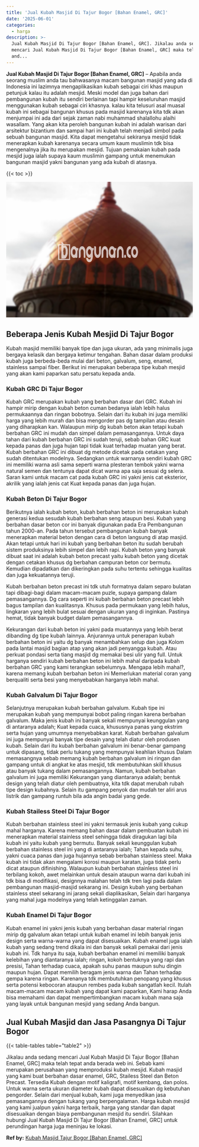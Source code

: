 ```yaml
---
title: 'Jual Kubah Masjid Di Tajur Bogor [Bahan Enamel, GRC]'
date: '2025-06-01'
categories:
  - harga
description: >-
  Jual Kubah Masjid Di Tajur Bogor [Bahan Enamel, GRC]. Jikalau anda sedang
  mencari Jual Kubah Masjid Di Tajur Bogor [Bahan Enamel, GRC] maka telah tepat
  and...
---
```


**Jual Kubah Masjid Di Tajur Bogor \[Bahan Enamel, GRC\]** – Apabila anda seorang muslim anda tau bahwasanya macam bangunan masjid yang ada di Indonesia ini lazimnya mengaplikasikan kubah sebagai ciri khas maupun petunjuk kalau itu adalah mesjid. Meski model dan juga bahan dari pembangunan kubah itu sendiri berlainan tapi hampir keseluruhan masjid menggunakan kubah sebagai ciri khasnya. kalau kita telusuri asal muasal kubah ini sebagai bangunan khusus pada masjid karenanya kita tdk akan menjumpai ini ada dari sejak zaman nabi muhammad shalallohu alaihi wasallam. Yang akan kita peroleh bangunan kubah ini adalah warisan dari arsitektur bizantium dan sampai hari ini kubah telah menjadi simbol pada sebuah bangunan masjid. Kita dapat mengetahui sekiranya mesjid tidak menerapkan kubah karenanya secara umum kaum muslimin tdk bisa mengenalnya jika itu merupakan mesjid. Tujuan pemakaian kubah pada mesjid juga ialah supaya kaum muslimin gampang untuk menemukan bangunan masjid yakni bangunan yang ada kubah di atasnya.

{{< toc >}}

![Jual Kubah Masjid Di Tajur Bogor [Bahan Enamel, GRC]](/images/jual-kubah-masjid-23.png)

## Beberapa Jenis Kubah Mesjid Di Tajur Bogor

Kubah masjid memiliki banyak tipe dan juga ukuran, ada yang minimalis juga bergaya kelasik dan bergaya ketimur tengahan. Bahan dasar dalam produksi kubah juga berbeda-beda mulai dari beton, galvalum, seng, enamel, stainless sampai fiber. Berikut ini merupakan beberapa tipe kubah mesjid yang akan kami paparkan satu persatu kepada anda.

### Kubah GRC Di Tajur Bogor

Kubah GRC merupakan kubah yang berbahan dasar dari GRC. Kubah ini hampir mirip dengan kubah beton cuman bedanya ialah lebih halus permukaannya dan ringan bobotnya. Selain dari itu kubah ini juga memiliki harga yang lebih murah dan bisa mengorder pas dg tampilan atau desain yang diharapkan kan. Walaupun mirip dg kubah beton akan tetapi kubah berbahan GRC ini mudah dan simpel dalam pemasangannya. Untuk daya tahan dari kubah berbahan GRC ini sudah teruji, sebab bahan GRC kuat kepada panas dan juga hujan tapi tidak kuat terhadap muatan yang berat. Kubah berbahan GRC ini dibuat dg metode dicetak pada cetakan yang sudah ditentukan modelnya. Sedangkan untuk warnanya sendiri kubah GRC ini memiliki warna asli sama seperti warna plesteran tembok yakni warna natural semen dan tentunya dapat dicat warna apa saja sesuai dg selera. Saran kami untuk macam cat pada kubah GRC ini yakni jenis cat eksterior, akrilik yang ialah jenis cat Kuat kepada panas dan juga hujan.

### Kubah Beton Di Tajur Bogor

Berikutnya ialah kubah beton, kubah berbahan beton ini merupakan kubah generasi kedua sesudah kubah berbahan seng ataupun besi. Kubah yang berbahan dasar beton cor ini banyak digunakan pada Era Pembangunan tahun 2000-an. Pada tahun tersebut pembangunan kubah banyak menerapkan material beton dengan cara di beton langsung di atap masjid. Akan tetapi untuk hari ini kubah yang berbahan beton itu sudah berubah sistem produksinya lebih simpel dan lebih rapi. Kubah beton yang banyak dibuat saat ini adalah kubah beton precast yaitu kubah beton yang dicetak dengan cetakan khusus dg berbahan campuran beton cor bermutu. Kemudian dipadatkan dan dikeringkan pada suhu tertentu sehingga kualitas dan juga kekuatannya teruji.

Kubah berbahan beton precast ini tdk utuh formatnya dalam separo bulatan tapi dibagi-bagi dalam macam-macam puzle, supaya gampang dalam pemasangannya. Dg cara seperti ini kubah berbahan beton precast lebih bagus tampilan dan kualitasnya. Khusus pada permukaan yang lebih halus, lingkaran yang lebih bulat sesuai dengan ukuran yang di inginkan. Pastinya hemat, tidak banyak budget dalam pemasangannya.

Kekurangan dari kubah beton ini yakni pada muatannya yang lebih berat dibanding dg tipe kubah lainnya. Anjurannya untuk penerapan kubah berbahan beton ini yaitu dg banyak menambahkan selup dan juga Kolom pada lantai masjid bagian atap yang akan jadi penyangga kubah. Atau perkuat pondasi serta tiang masjid dg memakai besi ulir yang full. Untuk harganya sendiri kubah berbahan beton ini lebih mahal daripada kubah berbahan GRC yang kami terangkan sebelumnya. Mengapa lebih mahal?, karena memang kubah berbahan beton ini Memerlukan material coran yang berqualiti serta besi yang menyebabkan harganya lebih mahal.

### Kubah Galvalum Di Tajur Bogor

Selanjutnya merupakan kubah berbahan galvalum. Kubah tipe ini merupakan kubah yang mempunyai bobot paling ringan karena berbahan galvalum. Maka jenis kubah ini banyak sekali mempunyai keunggulan yang di antaranya adalah; Kuat kepada cuaca, khususnya panas yang ekstrim serta hujan yang umumnya menyebabkan karat. Kubah berbahan galvalum ini juga mempunyai banyak tipe desain yang telah diatur oleh produsen kubah. Selain dari itu kubah berbahan galvalum ini benar-benar gampang untuk dipasang, tidak perlu tukang yang mempunyai keahlian khusus Dalam memasangnya sebab memang kubah berbahan galvalum ini ringan dan gampang untuk di angkat ke atas mesjid, tdk membutuhkan skill khusus atau banyak tukang dalam pemasangannya. Namun, kubah berbahan galvalum ini juga memiliki Kekurangan yang diantaranya adalah; bentuk design yang telah diatur oleh pembuatnya, kita tdk dapat merubah rubah tipe design kubahnya. Selain itu gampang penyok dan mudah ter aliri arus listrik dan gampang runtuh bila ada angin badai yang gede.

### Kubah Stailess Steel Di Tajur Bogor

Kubah berbahan stainless steel ini yakni termasuk jenis kubah yang cukup mahal harganya. Karena memang bahan dasar dalam pembuatan kubah ini menerapkan material stainless steel sehingga tidak diragukan lagi bila kubah ini yaitu kubah yang bermutu. Banyak sekali keunggulan kubah berbahan stainless steel ini yang di antaranya ialah; Tahan kepada suhu, yakni cuaca panas dan juga hujannya sebab berbahan stainless steel. Maka kubah ini tidak akan mengalami korosi maupun karatan, juga tidak perlu dicat ataupun difinishing. Walaupun kubah berbahan stainless steel ini terbilang kokoh, awet melainkan untuk desain ataupun warna dari kubah ini tdk bisa di modifikasi, designnya malahan telah tdk tren lagi pada dalam pembangunan masjid-masjid sekarang ini. Design kubah yang berbahan stainless steel sekarang ini jarang sekali diaplikasikan, Selain dari harganya yang mahal juga modelnya yang telah ketinggalan zaman.

### Kubah Enamel Di Tajur Bogor

Kubah enamel ini yakni jenis kubah yang berbahan dasar material ringan mirip dg galvalum akan tetapi untuk kubah enamel ini lebih banyak jenis design serta warna-warna yang dapat disesuaikan. Kubah enamel juga ialah kubah yang sedang trend dikala ini dan banyak sekali pemakai dari jenis kubah ini. Tdk hanya itu saja, kubah berbahan enamel ini memiliki banyak kelebihan yang diantaranya ialah; ringan, kokoh bentuknya yang rapi dan presisi, Tahan terhadap cuaca, apakah suhu panas maupun suhu dingin maupun hujan. Dapat memilih beragam jenis warna dan Tahan terhadap gempa karena ringan. Karenanya tdk membutuhkan penopang yang khusus serta potensi kebocoran ataupun rembes pada kubah sangatlah kecil. Itulah macam-macam macam kubah yang dapat kami paparkan, Kami harap Anda bisa memahami dan dapat mempertimbangkan macam kubah mana saja yang layak untuk bangunan mesjid yang sedang Anda bangun.

## Jual Kubah Masjid dan Jasa Pasangnya Di Tajur Bogor

{{< table-tables table="table2" >}}

Jikalau anda sedang mencari Jual Kubah Masjid Di Tajur Bogor \[Bahan Enamel, GRC\] maka telah tepat anda berada web ini. Sebab kami merupakan perusahaan yang memproduksi kubah mesjid. Kubah masjid yang kami buat berbahan dasar enamel, GRC, Stailess Steel dan Beton Precast. Tersedia Kubah dengan motif kaligrafi, motif kembang, dan polos. Untuk warna serta ukuran diameter kubah dapat disesuaikan dg kebutuhan pengorder. Selain dari menjual kubah, kami juga menyedikan jasa pemasangannya dengan tukang yang berpengalaman. Harga kubah mesjid yang kami jualpun yakni harga terbaik, harga yang standar dan dapat disesuaikan dengan biaya pembangunan mesjid itu sendiri. Silahkan hubungi Jual Kubah Masjid Di Tajur Bogor \[Bahan Enamel, GRC\] untuk perundingan harga juga meninjau ke lokasi.

**Ref by:** [Kubah Masjid Tajur Bogor [Bahan Enamel, GRC]](https://id.wikipedia.org/wiki/Kubah)
